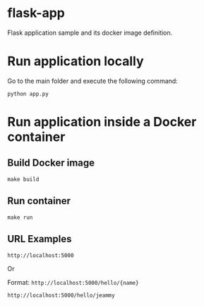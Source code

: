 # flask-app
Flask application sample and its docker image definition.

# Run application locally
Go to the main folder and execute the following command:
```
python app.py
```

# Run application inside a Docker container
## Build Docker image

`make build`


## Run container

`make run`


## URL Examples

`http://localhost:5000`

Or

Format: `http://localhost:5000/hello/{name}`

`http://localhost:5000/hello/jeammy`

